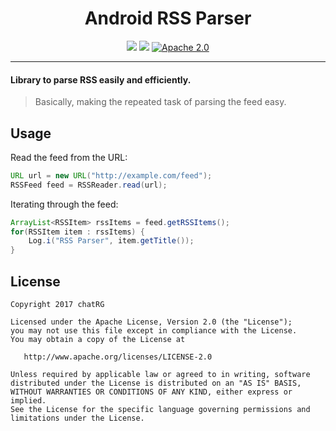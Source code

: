 <div align="center">
<h1>Android RSS Parser</h1>

[![](https://img.shields.io/badge/build-stable-brightgreen.svg?style=flat)]()
[![](https://img.shields.io/badge/version-0.1-blue.svg?style=flat)]()
[![Apache 2.0](https://img.shields.io/badge/license-Apache%202.0-orange.svg)](https://raw.githubusercontent.com/chatRG/RSS-parser/master/License.txt)

</div>

----

#### Library to parse RSS easily and efficiently.
> Basically, making the repeated task of parsing the feed easy.

Usage
----

Read the feed from the URL:
```java
URL url = new URL("http://example.com/feed");
RSSFeed feed = RSSReader.read(url);
```

Iterating through the feed:
```java
ArrayList<RSSItem> rssItems = feed.getRSSItems();
for(RSSItem item : rssItems) {
	Log.i("RSS Parser", item.getTitle());
}
````


License
----

    Copyright 2017 chatRG

    Licensed under the Apache License, Version 2.0 (the "License");
    you may not use this file except in compliance with the License.
    You may obtain a copy of the License at

       http://www.apache.org/licenses/LICENSE-2.0

    Unless required by applicable law or agreed to in writing, software
    distributed under the License is distributed on an "AS IS" BASIS,
    WITHOUT WARRANTIES OR CONDITIONS OF ANY KIND, either express or implied.
    See the License for the specific language governing permissions and
    limitations under the License.